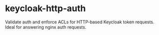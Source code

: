 # keycloak-http-auth
Validate auth and enforce ACLs for HTTP-based Keycloak token requests. Ideal for answering nginx auth requests.
